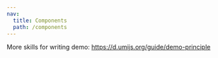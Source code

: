 ```yaml
---
nav:
  title: Components
  path: /components
---
```


<code src='./InputShow.tsx'></code>

More skills for writing demo: <https://d.umijs.org/guide/demo-principle>
